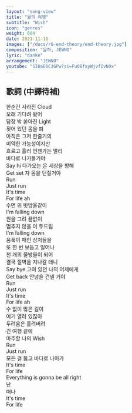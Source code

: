 ```yaml
---
layout: "song-view"
title: "물의 여행"
subtitle: "Wish"
icon: "genres"
weight: 604
date: 2021-11-16
images: ["/docs/r6-end-theory/end-theory.jpg"]
composition: "윤하, JEWNO"
lyric: "danke"
arrangement: "JEWNO"
youtube: "SIUaE6C3GPw?si=Fu0BfxyWjvfIvN9x"
---
```


## 歌詞 (中譯待補)

한순간 사라진 Cloud  
오래 기다려 왔어  
담장 밖 쏟아진 Light  
젖어 있던 몸을 펴  
아직은 그저 한줄기의  
미약한 가능성이지만  
흐르고 흘러 언젠가는 멀리  
바다로 나가볼거야  
Say hi 다가오는 온 세상을 향해  
Get set 자 몸을 던질거야  
Run  
Just run  
It's time  
For life ah  
수면 위 빗방울같이  
I'm falling down  
원을 그려 끝없이  
멈추지 않을 이 두드림  
I'm falling down  
움푹이 패인 상처들을  
또 한 번 보듬고 일어나  
천 개의 물방울이 되어  
결국 절벽을 지나갈 테니  
Say bye 고여 있던 나의 어제에게  
Get back 안녕을 건넬 거야  
Run  
Just run  
It's time  
For life ah  
수 없이 많은 길이  
여기 열려 있잖아  
두려움은 흘려버려  
긴 여행 끝에  
마주할 나의 Wish  
Run  
Just run  
모든 걸 뚫고 바다로 나아가  
It's time  
For life  
Everything is gonna be all right  
난  
떠나  
It's time  
For life  
